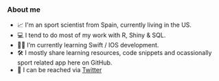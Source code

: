 ### About me

- 📈 I'm an sport scientist from Spain, currently living in the US.
- 💻 I tend to do most of my work with R, Shiny & SQL.
- 🤳🏻 I’m currently learning Swift / IOS development.
- 🛠 I mostly share learning resources, code snippets and ocassionally sport related app here on GitHub.
- 💬 I can be reached via [Twitter](https://twitter.com/jfernandez__)
